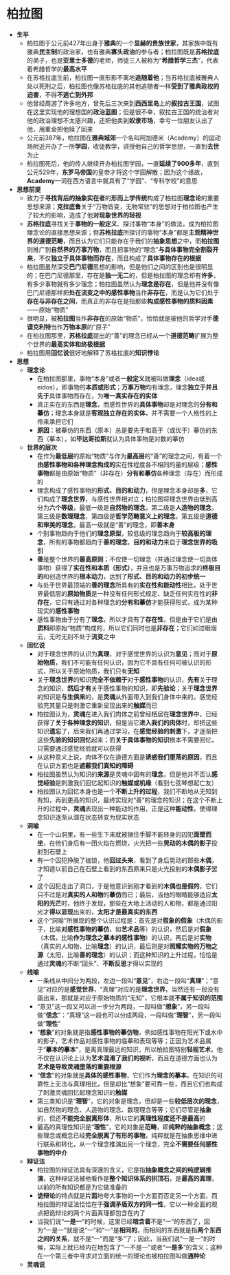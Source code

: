 # 柏拉图
* **生平**
  * 柏拉图于公元前427年出身于**雅典**的一个**显赫的贵族世家**，其家族中既有雅典**民主制**的政治家，也有雅典**寡头政治**的参与者；柏拉图既是**苏格拉底**的弟子，也是**亚里士多德**的老师，师徒三人被称为“**希腊哲学三杰**”，代表着希腊哲学的**最高水平**
  * 在苏格拉底生前，柏拉图一直形影不离地**追随着他**；当苏格拉底被雅典人处以死刑之后，柏拉图也像苏格拉底的其他追随者一样**受到了雅典政权的迫害**，不得**不逃亡到外邦**
  * 他曾经周游了许多地方，曾先后三次来到**西西里岛**上的**叙拉古王国**，试图在这里实现他的理想国的**政治蓝图**；但是很不幸，叙拉古王国的统治者对他的政治理想不太感兴趣，还把他卖到**奴隶市场**，幸亏一位朋友认出了他，用重金把他赎了回来
  * 公元前387年，柏拉图在**雅典城郊**一个名叫阿加德米（Academy）的运动场附近开办了一所**学园**，收徒教学，讲授他自己的哲学思想，一直到**去世**为止
  * 柏拉图死后，他的传人继续开办柏拉图学园，一直**延续了900多年**，直到公元529年，**东罗马帝国**的皇帝才将这个学园解散；因为这个缘故，**Academy**一词在西方语言中就具有了“学园”、“专科学校”的意思
* **思想前提**
  * 致力于**寻找背后的抽象实在者**的**形而上学传统**构成了柏拉图**理念论**的重要思想来源；**克拉底鲁**关于“万物皆变，无物常驻”的思想对于柏拉图也产生了较大的影响，造成了他**对现象世界的轻视**
  * **苏格拉底**寻找关于**事物的一般定义**、探讨事物“本身”的做法，成为柏拉图理念论的直接思想来源；但**苏格拉底**所探讨的事物“本身”都是**主观精神世界的道德范畴**，而且认为它们只能存在于我们的**抽象思想**之中，而**柏拉图**则推广到**自然界的万事万物**，而且把事物的“理念”**与具体事物完全割裂开来**，不仅**独立于具体事物而存在**，而且构成了**具体事物存在的根据**
  * 柏拉图虽然深受**巴门尼德**思想的影响，但是他们之间的区别也是很明显的；在巴门尼德那里，存在是**独一无二**的，但是柏拉图的理念却有**许多**，有多少事物就有多少理念；柏拉图虽然认为**理念是存在**，但是他并没有像巴门尼德那样把**处在流变之中的感性事物**当作**非存在**，而是认为它们处于**存在与非存在之间**，而真正的非存在是指那些**构成感性事物的质料因素**——原始“物质”
  * 很明显，被**柏拉图**当作**非存在**的原始“物质”，恰恰就是被他的哲学对手**德谟克利特**当作**万物本原**的“原子”
  * 在柏拉图那里，**苏格拉底**提出的“善”的理念已经从一个**道德范畴**扩展为整个世界的**最高实体和终极根据**
  * 柏拉图用**回忆说**很好地解释了苏格拉底的**知识悖论**
* **思想**
  * **理念论**
    * 在柏拉图那里，事物“本身”或者**一般定义**就被叫做**理念**（idea或eidos），即事物的**本质或形式**；**万事万物**均有理念，理念**独立于并且先于**具体事物而存在，为**唯一真实存在的实体**
    * 真正实在的东西是**理念**，而感性世界的**具体事物**却是对理念的**分有和摹仿**；理念本身就是**客观独立存在的实体**，并不需要一个人格性的上帝来承担它们
    * **原因**：被摹仿的东西（原本）总是要先于和高于（或优于）摹仿的东西（摹本），如**毕达哥拉斯**就认为具体事物是对数的摹仿
  * **世界的层次**
    * 在作为**最低层**的原始“物质”与作为**最高层**的“善”的理念之间，有着一个**由感性事物和各种理念构成的**实在性程度各不相同的量的层级；**感性事物**都是由原始“物质”（非存在）**分有和摹仿**各种理念（存在）而形成的
    * 理念构成了感性事物的**形式、目的和动力**，但是理念本身却是**多**，它们构成了**理念世界**，与感性世界相对立；柏拉图将理念世界由低到高分为**六个等级**，最低一级是**自然物的理念**，第二级是**人造物的理念**，第三级是**数理理念**，第四级是**哲学范畴意义上的理念**，第五级是**道德和审美的理念**，最高一级就是“善”的理念，即**善本身**
    * 个别事物趋向于他们的**理念原型**，较低级的理念趋向于**较高极的理念**，所有的事物都趋向于**善的理念**，**目的和动力**来自于**理念世界的吸引**
    * **善**是整个世界的**最高原则**；不仅使一切理念（并通过理念使一切具体事物）获得了**实在性和本质（形式）**，并且也是万事万物追求的**终极目的**和创造世界的**根本动力**，达到了**形式、目的和动力的初步统一**
    * 与处于世界最顶端的**善的理念**所具有的**实在性和能动性**相比，处于世界最低层的**原始物质**是一种没有任何形式规定、缺乏任何实在性的**非存在**，它只有通过对各种理念的**分有和摹仿**才能获得形式，成为某种现实的**感性事物**
    * 感性事物由于分有了**理念**，所以才具有了**存在性**，但是由于它们是由**质料**即原始“物质”构成的，所以它们同时也是**非存在**；它们如过眼烟云，无时无刻不处于**流变**之中
  * **回忆说**
    * 对于理念世界的认识为**真理**，对于感觉世界的认识为**意见**；而对于**原始物质**，我们不可能有任何认识，因为它不具有任何可被认识的形式，所以关于原始物质，我们只有**无知**
    * 关于**理念世界**的知识**完全不依赖于**对于**感性事物**的认识，**先有**关于理念的知识，**然后才有**关于感性事物的知识，即**先验论**；关于**理念世界**的知识是**与生俱来**的，是**灵魂**从外面带入到我们身体中来的，感觉经验充其量只是刺激它重新呈现出来的**触媒**而已
    * 柏拉图认为，**灵魂**在进入我们肉体之前曾经栖居在**理念世界**中，已经获得了**关于各种理念的知识**，但是当它**进入我们的肉体**时，却把这些知识**遗忘**了，后来我们再通过学习，在**感觉经验的刺激**下，才逐渐把这些**先验的知识回忆**起来；而**关于具体事物的知识**根本不需要回忆，只需要通过感觉经验就可以获得
    * 从这种意义上说，肉体不仅在道德方面是**诱惑我们堕落的原因**，而且在认识方面也是**遮蔽我们真知的障碍**
    * 柏拉图虽然认为知识的**来源**是灵魂中固有的**理念**，但是他并不否认**感觉经验**是刺激我们回忆起知识的**触媒或机缘**（看到七弦琴想起亡友）
    * 柏拉图认为回忆本身也是一个**不断上升的过程**，我们不断地从无知到有知，再到更高的知识，最终实现对“善”的理念的知识；在这个不断上升的过程中，**灵魂**表现出一种能动的作用，正是这种**能动性**，使得理念知识逐渐从潜在状态转变为现实状态
  * **洞喻**
    * 在一个山洞里，有一些生下来就被捆住手脚不能转身的囚犯**面壁而坐**，在他们身后有一团火焰在燃烧，火光把一些**晃动的木偶的影子**投射到石壁上
    * 有一个囚犯挣脱了枷锁，他**回过头来**，看到了身后晃动的那些**木偶**，才知道以前自己在石壁上看到的东西原来只是火光投射的**木偶影子**罢了
    * 这个囚犯走出了洞口，于是他意识到刚才看到的**木偶也是假的**，它们只不过是对**真实的人和物**的**摹仿**而已；最后，当他的眼睛能够适应**太阳的光芒**时，他终于发现，那些在大地上活动的人和物，都是通过阳光才**得以显现**出来的，**太阳才是最真实的东西**
    * 这个“洞喻”所展现的整个认识过程是：首先是对**假象的假象**（木偶的影子，比喻**对感性事物的摹仿**，如**艺术品**等）的认识，然后是对**假象**（木偶，比喻**作为理念之摹本的感性事物**）的认识，再后是对**实物**（真实的人和物，比喻**理念**）的认识，最后则是对**照耀实物的万物之源**（太阳，比喻**善的理念**）的认识；而这种知识的上升过程，恰恰是通过**灵魂**的不断“回头”、**不断反思**才得以实现的
  * **线喻**
    * 一条线从中间分为两段，左边一段叫“**意见**”，右边一段叫“**真理**”；“意见”对应的是**感觉世界**，“真理”对应的是**理念世界**，当然还有一段没有画出来，那就是对应于原始物质的“无知”，它根本就**不属于知识的范围**
    * “意见”这一段又可以进一步分为两段，一段叫做“**想象**”，另一段叫做“**信念**”：“真理”这一段也可以分成两段，一段叫做“**理智**”，另一段叫做“**理性**”
    * “**想象**”的对象就是指**感性事物的摹仿物**，例如感性事物在阳光下或水中的影子，艺术作品对感性事物的临摹和表现等等；正因为艺术品属于“**摹本的摹本**”，是离真理最远的知识，所以柏拉图特别**轻视艺术**，他不仅在认识论上认为**艺术混淆了我们的视听**，而且在道德方面也认为**艺术是导致灵魂堕落的重要根源**
    * “**信念**”的对象就是**具体的感性事物**，它们作为**理念的摹本**，在知识的可靠性上无法与真理相比，但是却比“想象”要可靠一些，而且它们也构成了刺激灵魂回忆起理念知识的**触媒**
    * 第三类知识是“**理智**”，它的对象是理念，但却是一些**较低层次的理念**，如自然物的理念、人造物的理念、数理理念等等；它们尽管是**抽象**的，但还**不能完全脱离形体**，所以它的**真理性程度还不是最高**的
    * 最高的真理性知识是“**理性**”，它的对象是**范畴**，即**纯粹的抽象概念**；这些理念或概念已经**完全脱离了有形的事物**，纯粹就是在抽象思维中进行联系和转化，从一个理念推演出另一个理念，完全**不需要任何感性事物的中介**
  * **辩证法**
    * 柏拉图的辩证法具有深邃的含义，它是指**抽象概念之间的纯逻辑推演**，这种辩证法被他看作是**整个知识体系的拱顶石**，是**最高的真理**，以前的所有知识都是为它做准备的
    * **诡辩论**的特点就是**片面**地夸大事物的一个方面而否定另一个方面，而柏拉图的辩证法恰恰在于**强调矛盾双方的同一性**，它以一种全面的观点把诡辩论的两个片面真理都包含在内了
    * 当我们说“**一是一**”的时候，这里已经**暗含着**不是“一”的东西了，因为“一是一”就是说“一”和“一”是**相同的**，而相同的东西就是指**两个东西之间的关系**，就不是“一”而是“多”了；因此，当我们说“一是一”的时候，实际上就已经内在地包含了“一不是一”或者“**一是多**”的含义；这种在一个第三者中寻求对立面的统一的理论也被柏拉图叫做**通种论**
  * **灵魂说**